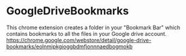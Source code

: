 # GoogleDriveBookmarks
This chrome extension creates a folder in your "Bookmark Bar" which contains bookmarks to all the files in your Google drive account. 
https://chrome.google.com/webstore/detail/google-drive-bookmarks/eolnmipkgioggbdmfjonnnaedbogmokb

